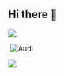 ## Hi there 👋

<!--
**kwaktato/kwaktato** is a ✨ _special_ ✨ repository because its `README.md` (this file) appears on your GitHub profile.

Here are some ideas to get you started:

- 🔭 I’m currently working on ...
- 🌱 I’m currently learning ...
- 👯 I’m looking to collaborate on ...
- 🤔 I’m looking for help with ...
- 💬 Ask me about ...
- 📫 How to reach me: ...
- 😄 Pronouns: ...
- ⚡ Fun fact: ...
-->

<img src="https://capsule-render.vercel.app/api?type=waving&color=BDBDC8&height=150&section=header" />

<a href="링크"><img src=""/></a>
![Audi](https://img.shields.io/badge/Audi-BB0A30?logo=audi&logoColor=fff&style=for-the-badge)

<img src="https://capsule-render.vercel.app/api?type=waving&color=BDBDC8&height=150&section=footer" />

